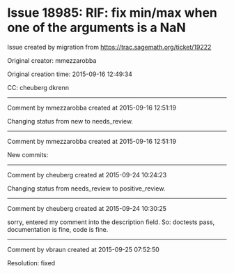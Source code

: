 # Issue 18985: RIF: fix min/max when one of the arguments is a NaN

Issue created by migration from https://trac.sagemath.org/ticket/19222

Original creator: mmezzarobba

Original creation time: 2015-09-16 12:49:34

CC:  cheuberg dkrenn




---

Comment by mmezzarobba created at 2015-09-16 12:51:19

Changing status from new to needs_review.


---

Comment by mmezzarobba created at 2015-09-16 12:51:19

New commits:


---

Comment by cheuberg created at 2015-09-24 10:24:23

Changing status from needs_review to positive_review.


---

Comment by cheuberg created at 2015-09-24 10:30:25

sorry, entered my comment into the description field.
So: doctests pass, documentation is fine, code is fine.


---

Comment by vbraun created at 2015-09-25 07:52:50

Resolution: fixed

